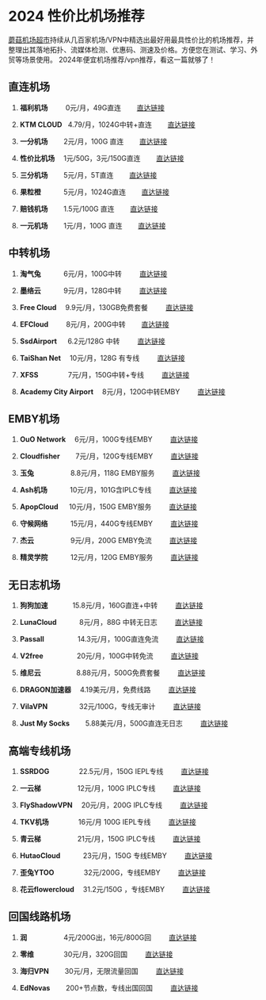 <meta name="google-site-verification" content="bypOeJjON6WK803YN-AoUz0X_DZ2SIxHyD0Co0iEwSo" />

2024 性价比机场推荐  
==
[蘑菇机场超市](http://mushroombom.top)持续从几百家机场/VPN中精选出最好用最具性价比的机场推荐，并整理出其落地拓扑、流媒体检测、优惠码、测速及价格。方便您在测试、学习、外贸等场景使用。
2024年便宜机场推荐/vpn推荐，看这一篇就够了！


直连机场
--

1. **福利机场**  &emsp;&emsp; 0元/月，49G直连  &emsp;&emsp;[直达链接](https://mushroombom.top/%E7%9B%B4%E8%BF%9E%E6%9C%BA%E5%9C%BA/%E7%A6%8F%E5%88%A9%E6%9C%BA%E5%9C%BA/)  

2. **KTM CLOUD**  &nbsp;&nbsp;4.79/月，1024G中转+直连  &emsp;&emsp;[直达链接](https://mushroombom.top/%E7%9B%B4%E8%BF%9E%E6%9C%BA%E5%9C%BA/ktm-cloud/)  

3. **一分机场**  &emsp;&emsp;2元/月，100G 直连  &emsp;&emsp;[直达链接](https://mushroombom.top/%E7%9B%B4%E8%BF%9E%E6%9C%BA%E5%9C%BA/%E4%B8%80%E5%88%86%E6%9C%BA%E5%9C%BA/)  
 
4. **性价比机场**  &emsp;1元/50G，3元/150G直连  &emsp;&emsp;[直达链接](https://mushroombom.top/%E7%9B%B4%E8%BF%9E%E6%9C%BA%E5%9C%BA/%E6%80%A7%E4%BB%B7%E6%AF%94%E6%9C%BA%E5%9C%BA/)  

5. **三分机场**  &emsp;&emsp;5元/月，5T直连  &emsp;&emsp;[直达链接](https://mushroombom.top/%E7%9B%B4%E8%BF%9E%E6%9C%BA%E5%9C%BA/%E4%B8%89%E5%88%86%E6%9C%BA%E5%9C%BA/)  

6. **果粒橙**  &emsp;&emsp;&emsp;5元/月，1024G直连  &emsp;&emsp;[直达链接](https://mushroombom.top/%E7%9B%B4%E8%BF%9E%E6%9C%BA%E5%9C%BA/%E6%9E%9C%E7%B2%92%E6%A9%99%E6%9C%BA%E5%9C%BA/)  

7. **赔钱机场**  &emsp;&emsp;1.5元/100G 直连  &emsp;&emsp;[直达链接](https://mushroombom.top/%E7%9B%B4%E8%BF%9E%E6%9C%BA%E5%9C%BA/%E8%B5%94%E9%92%B1%E6%9C%BA%E5%9C%BA/)  

8. **一元机场**  &emsp;&emsp;1元/月，100G 直连  &emsp;&emsp;[直达链接](https://mushroombom.top/%E7%9B%B4%E8%BF%9E%E6%9C%BA%E5%9C%BA/%E4%B8%80%E5%85%83%E6%9C%BA%E5%9C%BA/)  

中转机场
--
1. **淘气兔**  &emsp;&emsp;&emsp;6元/月，100G中转 &emsp;&emsp; [直达链接](https://mushroombom.top/%E4%B8%AD%E8%BD%AC%E6%9C%BA%E5%9C%BA/%E6%B7%98%E6%B0%94%E5%85%94/)  

2. **墨络云**  &emsp;&emsp;&emsp;9元/月，128G中转 &emsp;&emsp; [直达链接](https://mushroombom.top/%E4%B8%AD%E8%BD%AC%E6%9C%BA%E5%9C%BA/%E5%A2%A8%E7%BB%9C%E4%BA%91/)  

3. **Free Cloud** &emsp;9.9元/月，130GB免费套餐 &emsp;&emsp; [直达链接](https://mushroombom.top/%E4%B8%AD%E8%BD%AC%E6%9C%BA%E5%9C%BA/free-cloud/)  

4. **EFCloud**  &nbsp;&emsp;&emsp;8元/月，200G中转  &emsp;&emsp;[直达链接](https://mushroombom.top/%E4%B8%AD%E8%BD%AC%E6%9C%BA%E5%9C%BA/efcloud/)  

5. **SsdAirport**  &nbsp;&emsp;6.2元/128G 中转 &emsp;&emsp; [直达链接](https://mushroombom.top/%E4%B8%AD%E8%BD%AC%E6%9C%BA%E5%9C%BA/ssdairport/)  

6. **TaiShan Net** &emsp;10元/月，128G 有专线 &emsp;&emsp; [直达链接](https://mushroombom.top/%E4%B8%AD%E8%BD%AC%E6%9C%BA%E5%9C%BA/taishan/)  

7. **XFSS**  &emsp;&emsp;&emsp;&emsp;7元/月，150G中转+专线 &emsp;&emsp; [直达链接](https://mushroombom.top/%E4%B8%AD%E8%BD%AC%E6%9C%BA%E5%9C%BA/xfss/)  

8. **Academy City Airport**  &emsp;8元/月，120G中转EMBY &emsp;&emsp; [直达链接](https://mushroombom.top/%E4%B8%AD%E8%BD%AC%E6%9C%BA%E5%9C%BA/academy-city-airport/)  




EMBY机场
--
1. **OuO Network**  &emsp;6元/月，100G专线EMBY  &emsp;&emsp; [直达链接](https://mushroombom.top/emby%E6%9C%BA%E5%9C%BA/ouo-network/)  

2. **Cloudfisher**  &emsp;&emsp;7元/月，120G专线EMBY  &emsp;&emsp; [直达链接](https://mushroombom.top/emby%E6%9C%BA%E5%9C%BA/cloudfisher/)  

3. **玉兔**  &emsp;&emsp;&emsp;&emsp;&emsp;8.8元/月，118G EMBY服务  &emsp;&emsp; [直达链接](https://mushroombom.top/emby%E6%9C%BA%E5%9C%BA/%E7%8E%89%E5%85%94/)  

4. **Ash机场**  &emsp;&emsp;&emsp;10元/月，101G含IPLC专线  &emsp;&emsp; [直达链接](https://mushroombom.top/emby%E6%9C%BA%E5%9C%BA/ash%E6%9C%BA%E5%9C%BA/)  

5. **ApopCloud**  &nbsp;&emsp;10元/月，150G EMBY服务  &emsp;&emsp; [直达链接](https://mushroombom.top/emby%E6%9C%BA%E5%9C%BA/apopcloud/)  

6. **守候网络**  &emsp;&emsp;&emsp;15元/月，440G专线EMBY  &emsp;&emsp; [直达链接](https://mushroombom.top/emby%E6%9C%BA%E5%9C%BA/%E5%AE%88%E5%80%99%E7%BD%91%E7%BB%9C/)  

7. **杰云**  &emsp;&emsp;&emsp;&emsp;&emsp;9元/月，200G EMBY免流  &emsp;&emsp; [直达链接](https://mushroombom.top/emby%E6%9C%BA%E5%9C%BA/%E6%9D%B0%E4%BA%91/)  

8. **精灵学院**  &emsp;&emsp;&emsp;12元/月，120G EMBY服务  &emsp;&emsp; [直达链接](https://mushroombom.top/emby%E6%9C%BA%E5%9C%BA/%E7%B2%BE%E7%81%B5%E5%AD%A6%E9%99%A2/)  

无日志机场
--
1. **狗狗加速**  &nbsp;&emsp;&emsp;&emsp;15.8元/月，160G直连+中转  &emsp;&emsp; [直达链接](https://mushroombom.top/%E6%97%A0%E6%97%A5%E5%BF%97%E6%9C%BA%E5%9C%BA/%E7%8B%97%E7%8B%97%E5%8A%A0%E9%80%9F/)  

2. **LunaCloud**  &emsp;&emsp;&emsp;8元/月，88G 中转无日志  &emsp;&emsp; [直达链接](https://mushroombom.top/%E6%97%A0%E6%97%A5%E5%BF%97%E6%9C%BA%E5%9C%BA/lunacloud/)  

3. **Passall**  &nbsp;&nbsp;&emsp;&emsp;&emsp;&emsp;14.3元/月，100G直连免流  &emsp;&emsp; [直达链接](https://mushroombom.top/%E6%97%A0%E6%97%A5%E5%BF%97%E6%9C%BA%E5%9C%BA/passall-cloud-reach/)  

4. **V2free**  &nbsp;&nbsp;&emsp;&emsp;&emsp;&emsp;20元/月，100G中转免流  &emsp;&emsp; [直达链接](https://mushroombom.top/%E6%97%A0%E6%97%A5%E5%BF%97%E6%9C%BA%E5%9C%BA/v2free/)  

5. **维尼云** &nbsp;&nbsp;&emsp;&emsp;&emsp;&emsp; 8.88元/月，500G免费套餐  &emsp;&emsp; [直达链接](https://mushroombom.top/%E6%97%A0%E6%97%A5%E5%BF%97%E6%9C%BA%E5%9C%BA/%E7%BB%B4%E5%B0%BC%E4%BA%91/)  

6. **DRAGON加速器**  &emsp;4.19美元/月，免费线路  &emsp;&emsp; [直达链接](https://mushroombom.top/%E6%97%A0%E6%97%A5%E5%BF%97%E6%9C%BA%E5%9C%BA/dragon%E5%8A%A0%E9%80%9F%E5%99%A8/)  

7. **VilaVPN**&emsp; &emsp; &emsp;&emsp;32元/100G，专线无审计  &emsp;&emsp; [直达链接](https://mushroombom.top/%E6%97%A0%E6%97%A5%E5%BF%97%E6%9C%BA%E5%9C%BA/vilavpn/)  

8. **Just My Socks**  &emsp;&emsp;5.88美元/月，500G直连无日志  &emsp;&emsp; [直达链接](https://mushroombom.top/%E6%97%A0%E6%97%A5%E5%BF%97%E6%9C%BA%E5%9C%BA/just-my-socks/)  


高端专线机场
--
1. **SSRDOG**  &emsp;&emsp;&emsp;&emsp;22.5元/月，150G IEPL专线  &emsp;&emsp; [直达链接](https://mushroombom.top/%E9%AB%98%E7%AB%AF%E4%B8%93%E7%BA%BF%E6%9C%BA%E5%9C%BA/ssrdog/)  

2. **一云梯**  &emsp;&emsp;&emsp;&emsp;&emsp;12元/月，100G IPLC专线  &emsp;&emsp; [直达链接](https://mushroombom.top/%E9%AB%98%E7%AB%AF%E4%B8%93%E7%BA%BF%E6%9C%BA%E5%9C%BA/292/)  

3. **FlyShadowVPN**  &emsp;20元/月，200G IPLC专线  &emsp;&emsp; [直达链接](https://mushroombom.top/%E9%AB%98%E7%AB%AF%E4%B8%93%E7%BA%BF%E6%9C%BA%E5%9C%BA/flyshadowvpn/)  

4. **TKV机场**  &emsp;&emsp;&emsp;&emsp;16元/月 100G IEPL专线  &emsp;&emsp; [直达链接](https://mushroombom.top/%E9%AB%98%E7%AB%AF%E4%B8%93%E7%BA%BF%E6%9C%BA%E5%9C%BA/tkv%E6%9C%BA%E5%9C%BA/)  

5. **青云梯**  &emsp;&emsp;&emsp;&emsp;&emsp;21元/月，150G IPLC专线  &emsp;&emsp; [直达链接](https://mushroombom.top/%E9%AB%98%E7%AB%AF%E4%B8%93%E7%BA%BF%E6%9C%BA%E5%9C%BA/%E9%9D%92%E4%BA%91%E6%A2%AF/)  

6. **HutaoCloud**  &emsp;&emsp;&emsp;23元/月，150G 专线EMBY  &emsp;&emsp; [直达链接](https://mushroombom.top/%E9%AB%98%E7%AB%AF%E4%B8%93%E7%BA%BF%E6%9C%BA%E5%9C%BA/hutaocloud/)  

7. **歪兔YTOO**  &emsp;&emsp;&emsp;&emsp;32元/200G，专线EMBY  &emsp;&emsp; [直达链接](https://mushroombom.top/%E9%AB%98%E7%AB%AF%E4%B8%93%E7%BA%BF%E6%9C%BA%E5%9C%BA/%E6%AD%AA%E5%85%94/)  

8. **花云flowercloud**  &emsp;31.2元/150G ，专线EMBY  &emsp;&emsp; [直达链接](https://mushroombom.top/%E9%AB%98%E7%AB%AF%E4%B8%93%E7%BA%BF%E6%9C%BA%E5%9C%BA/%E8%8A%B1%E4%BA%91/)  



回国线路机场
--
1. **润**  &emsp;&emsp;&emsp;&emsp;&emsp;4元/200G出，16元/800G回  &emsp;&emsp; [直达链接](https://mushroombom.top/%E5%9B%9E%E5%9B%BD%E7%BA%BF%E8%B7%AF%E6%9C%BA%E5%9C%BA/%E6%B6%A6%E6%9C%BA%E5%9C%BA/)  

2. **零维**  &emsp;&emsp;&emsp;&emsp;30元/月，320G回国  &emsp;&emsp; [直达链接](https://mushroombom.top/%E5%9B%9E%E5%9B%BD%E7%BA%BF%E8%B7%AF%E6%9C%BA%E5%9C%BA/%E9%9B%B6%E7%BB%B4/)  

3. **海归VPN**  &emsp;&emsp;30元/月，无限流量回国  &emsp;&emsp; [直达链接](https://mushroombom.top/%E5%9B%9E%E5%9B%BD%E7%BA%BF%E8%B7%AF%E6%9C%BA%E5%9C%BA/%E6%B5%B7%E5%BD%92vpn/)  

4. **EdNovas**  &emsp;&emsp;200+节点数，专线出国回国  &emsp;&emsp; [直达链接](https://mushroombom.top/%E5%9B%9E%E5%9B%BD%E7%BA%BF%E8%B7%AF%E6%9C%BA%E5%9C%BA/ednovas/)  

